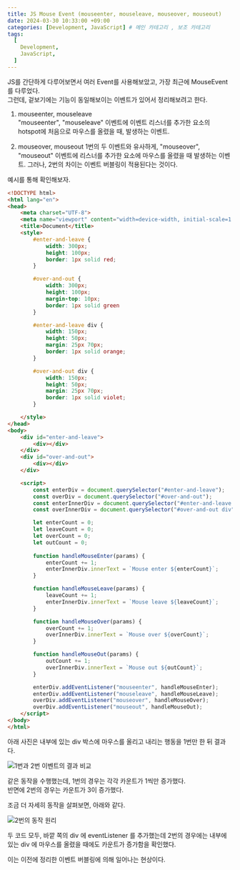 ```yaml
---
title: JS Mouse Event (mouseenter, mouseleave, mouseover, mouseout)
date: 2024-03-30 10:33:00 +09:00
categories: [Development, JavaScript] # 메인 카테고리 , 보조 카테고리
tags:
  [
    Development,
    JavaScript,
  ]
---
```


JS를 간단하게 다루어보면서 여러 Event를 사용해보았고, 가장 최근에 MouseEvent를 다루었다.  
그런데, 겉보기에는 기능이 동일해보이는 이벤트가 있어서 정리해보려고 한다.

1. mouseenter, mouseleave  
 "mouseenter", "mouseleave" 이벤트에 이벤트 리스너를 추가한 요소의 hotspot에 처음으로 마우스를 올렸을 때, 발생하는 이벤트.

2. mouseover, mouseout
 1번의 두 이벤트와 유사하게, "mouseover", "mouseout" 이벤트에 리스너를 추가한 요소에 마우스를 올렸을 때 발생하는 이벤트. 그러나, 2번의 차이는 이벤트 버블링이 적용된다는 것이다. 

예시를 통해 확인해보자.

```html
<!DOCTYPE html>
<html lang="en">
<head>
    <meta charset="UTF-8">
    <meta name="viewport" content="width=device-width, initial-scale=1.0">
    <title>Document</title>
    <style>
        #enter-and-leave {
            width: 300px;
            height: 100px;
            border: 1px solid red;
        }

        #over-and-out {
            width: 300px;
            height: 100px;
            margin-top: 10px;
            border: 1px solid green
        }

        #enter-and-leave div {
            width: 150px;
            height: 50px;
            margin: 25px 70px;
            border: 1px solid orange;
        }

        #over-and-out div {
            width: 150px;
            height: 50px;
            margin: 25px 70px;
            border: 1px solid violet;
        }

    </style>
</head>
<body>
    <div id="enter-and-leave">
        <div></div>
    </div>
    <div id="over-and-out">
        <div></div>
    </div>

    <script>
        const enterDiv = document.querySelector("#enter-and-leave");
        const overDiv = document.querySelector("#over-and-out");
        const enterInnerDiv = document.querySelector("#enter-and-leave div");
        const overInnerDiv = document.querySelector("#over-and-out div");

        let enterCount = 0;
        let leaveCount = 0;
        let overCount = 0;
        let outCount = 0;
        
        function handleMouseEnter(params) {
            enterCount += 1;
            enterInnerDiv.innerText = `Mouse enter ${enterCount}`;
        }

        function handleMouseLeave(params) {
            leaveCount += 1;
            enterInnerDiv.innerText = `Mouse leave ${leaveCount}`;
        }

        function handleMouseOver(params) {
            overCount += 1;
            overInnerDiv.innerText = `Mouse over ${overCount}`;
        }

        function handleMouseOut(params) {
            outCount += 1;
            overInnerDiv.innerText = `Mouse out ${outCount}`;
        }

        enterDiv.addEventListener("mouseenter", handleMouseEnter);
        enterDiv.addEventListener("mouseleave", handleMouseLeave);
        overDiv.addEventListener("mouseover", handleMouseOver);
        overDiv.addEventListener("mouseout", handleMouseOut);
    </script>
</body>
</html>
```

아래 사진은 내부에 있는 div 박스에 마우스를 올리고 내리는 행동을 1번만 한 뒤 결과다.

<img src="https://kybaq.github.io/assets/img/posts/2024-03-30-JS-Mouse-Event-1.png" alt="1번과 2번 이벤트의 결과 비교">

같은 동작을 수행했는데, 1번의 경우는 각각 카운트가 1씩만 증가했다.  
반면에 2번의 경우는 카운트가 3이 증가했다.

조금 더 자세히 동작을 살펴보면, 아래와 같다.

<img src="https://kybaq.github.io/assets/img/posts/2024-03-30-JS-Mouse-Event-2.png" alt="2번의 동작 원리">

두 코드 모두, 바깥 쪽의 div 에 eventListener 를 추가했는데 2번의 경우에는 내부에 있는 div 에 마우스를 올렸을 때에도 카운트가 증가함을 확인했다.

이는 이전에 정리한 이벤트 버블링에 의해 일어나는 현상이다.